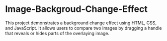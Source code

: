 # Image-Backgroud-Change-Effect

This project demonstrates a background change effect using HTML, CSS, and JavaScript. It allows users to compare two images by dragging a handle that reveals or hides parts of the overlaying image.
